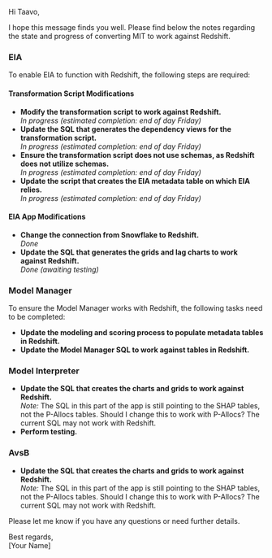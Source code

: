 Hi Taavo,

I hope this message finds you well. Please find below the notes regarding the state and progress of converting MIT to work against Redshift.

### EIA
To enable EIA to function with Redshift, the following steps are required:

#### Transformation Script Modifications
- **Modify the transformation script to work against Redshift.**  
  *In progress (estimated completion: end of day Friday)*
- **Update the SQL that generates the dependency views for the transformation script.**  
  *In progress (estimated completion: end of day Friday)*
- **Ensure the transformation script does not use schemas, as Redshift does not utilize schemas.**  
  *In progress (estimated completion: end of day Friday)*
- **Update the script that creates the EIA metadata table on which EIA relies.**  
  *In progress (estimated completion: end of day Friday)*

#### EIA App Modifications
- **Change the connection from Snowflake to Redshift.**  
  *Done*
- **Update the SQL that generates the grids and lag charts to work against Redshift.**  
  *Done (awaiting testing)*

### Model Manager
To ensure the Model Manager works with Redshift, the following tasks need to be completed:
- **Update the modeling and scoring process to populate metadata tables in Redshift.**
- **Update the Model Manager SQL to work against tables in Redshift.**

### Model Interpreter
- **Update the SQL that creates the charts and grids to work against Redshift.**  
  *Note:* The SQL in this part of the app is still pointing to the SHAP tables, not the P-Allocs tables. Should I change this to work with P-Allocs? The current SQL may not work with Redshift.
- **Perform testing.**

### AvsB
- **Update the SQL that creates the charts and grids to work against Redshift.**  
  *Note:* The SQL in this part of the app is still pointing to the SHAP tables, not the P-Allocs tables. Should I change this to work with P-Allocs? The current SQL may not work with Redshift.

Please let me know if you have any questions or need further details.

Best regards,  
[Your Name]

